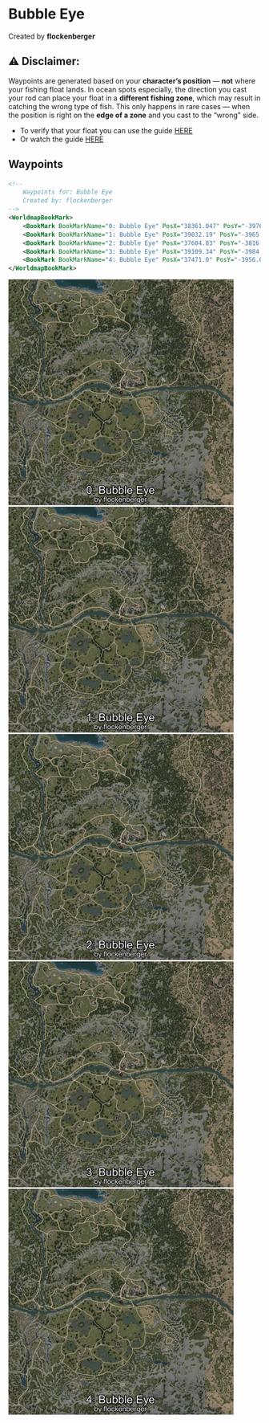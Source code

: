 # Bubble Eye
Created by **flockenberger**

## ⚠️ Disclaimer:
Waypoints are generated based on your __**character’s position**__ — __not__ where your fishing float lands.
In ocean spots especially, the direction you cast your rod can place your float in a **different fishing zone**, which may result in catching the wrong type of fish.
This only happens in rare cases — when the position is right on the **edge of a zone** and you cast to the “wrong” side.

- To verify that your float you can use the guide [HERE](https://flockenberger.github.io/bdo-fish-position/)
- Or watch the guide [HERE](https://youtu.be/t-VXcRoNojk)

## Waypoints
```xml
<!--
    Waypoints for: Bubble Eye
    Created by: flockenberger
-->
<WorldmapBookMark>
    <BookMark BookMarkName="0: Bubble Eye" PosX="38361.047" PosY="-3976.0776" PosZ="-50611.39" />
    <BookMark BookMarkName="1: Bubble Eye" PosX="39032.19" PosY="-3965.5144" PosZ="-50759.613" />
    <BookMark BookMarkName="2: Bubble Eye" PosX="37604.83" PosY="-3816.2869" PosZ="-50906.508" />
    <BookMark BookMarkName="3: Bubble Eye" PosX="39109.34" PosY="-3984.097" PosZ="-50878.746" />
    <BookMark BookMarkName="4: Bubble Eye" PosX="37471.0" PosY="-3956.0" PosZ="-51635.0" />
</WorldmapBookMark>
```

<img src="./Bubble Eye_0_Preview.webp" width="450"/> <img src="./Bubble Eye_1_Preview.webp" width="450"/> <img src="./Bubble Eye_2_Preview.webp" width="450"/> <img src="./Bubble Eye_3_Preview.webp" width="450"/> <img src="./Bubble Eye_4_Preview.webp" width="450"/> 